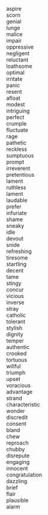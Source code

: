 aspire  
scorn  
genial  
lunge  
malice  
impair  
oppressive  
negligent  
reluctant  
loathsome  
optimal  
irritate  
panic  
resent  
afloat  
modest  
intriguing  
perfect  
crumple  
fluctuate  
rage  
pathetic  
reckless  
sumptuous  
prompt  
irreverent  
pretentious  
lament  
ruthless  
lament  
laudable  
prefer  
infuriate  
shame  
sneaky  
idle  
devout  
snide  
refreshing  
tiresome  
startling  
decent  
tame  
stingy  
concur  
vicious  
inverse  
stray  
catholic  
tolerant  
stylish  
dignity  
temper  
authentic  
crooked  
tortuous  
willful  
triumph  
upset  
voracious  
advantage  
strand  
characteristic  
wonder  
discredit  
consent  
bland  
chew  
reproach  
chubby  
disrepute  
engaging  
innocent  
congratulation  
dazzling  
brief  
flair  
plausible  
alarm  
